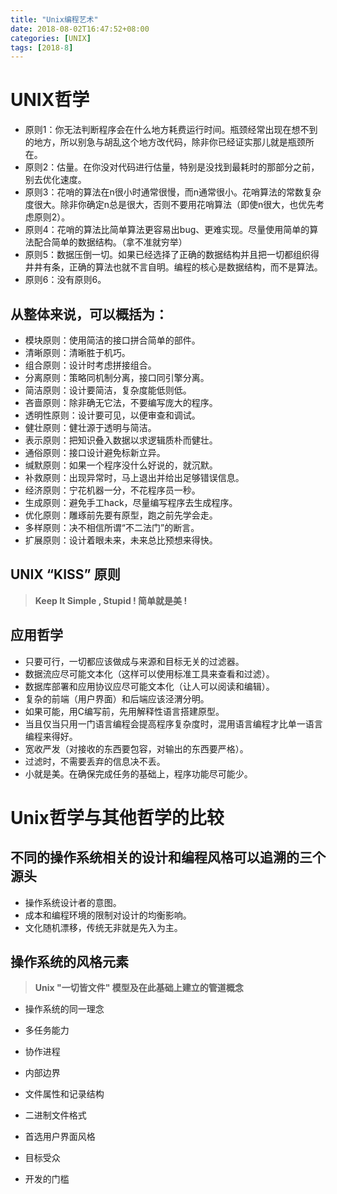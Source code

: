 ```yaml
---
title: "Unix编程艺术"
date: 2018-08-02T16:47:52+08:00
categories: [UNIX]
tags: [2018-8]
---
```


# UNIX哲学

+ 原则1：你无法判断程序会在什么地方耗费运行时间。瓶颈经常出现在想不到的地方，所以别急与胡乱这个地方改代码，除非你已经证实那儿就是瓶颈所在。
+ 原则2：估量。在你没对代码进行估量，特别是没找到最耗时的那部分之前，别去优化速度。
+ 原则3：花哨的算法在n很小时通常很慢，而n通常很小。花哨算法的常数复杂度很大。除非你确定n总是很大，否则不要用花哨算法（即使n很大，也优先考虑原则2）。
+ 原则4：花哨的算法比简单算法更容易出bug、更难实现。尽量使用简单的算法配合简单的数据结构。（拿不准就穷举）
+ 原则5：数据压倒一切。如果已经选择了正确的数据结构并且把一切都组织得井井有条，正确的算法也就不言自明。编程的核心是数据结构，而不是算法。
+ 原则6：没有原则6。

## 从整体来说，可以概括为：

+ 模块原则：使用简洁的接口拼合简单的部件。
+ 清晰原则：清晰胜于机巧。
+ 组合原则：设计时考虑拼接组合。
+ 分离原则：策略同机制分离，接口同引擎分离。
+ 简洁原则：设计要简洁，复杂度能低则低。
+ 吝啬原则：除非确无它法，不要编写庞大的程序。
+ 透明性原则：设计要可见，以便审查和调试。
+ 健壮原则：健壮源于透明与简洁。
+ 表示原则：把知识叠入数据以求逻辑质朴而健壮。
+ 通俗原则：接口设计避免标新立异。
+ 缄默原则：如果一个程序没什么好说的，就沉默。
+ 补救原则：出现异常时，马上退出并给出足够错误信息。
+ 经济原则：宁花机器一分，不花程序员一秒。
+ 生成原则：避免手工hack，尽量编写程序去生成程序。
+ 优化原则：雕琢前先要有原型，跑之前先学会走。
+ 多样原则：决不相信所谓“不二法门”的断言。
+ 扩展原则：设计着眼未来，未来总比预想来得快。

## UNIX “KISS” 原则
> <b>Keep It Simple , Stupid ! 简单就是美 !</b>

## 应用哲学

+ 只要可行，一切都应该做成与来源和目标无关的过滤器。
+ 数据流应尽可能文本化（这样可以使用标准工具来查看和过滤）。
+ 数据库部署和应用协议应尽可能文本化（让人可以阅读和编辑）。
+ 复杂的前端（用户界面）和后端应该泾渭分明。
+ 如果可能，用C编写前，先用解释性语言搭建原型。
+ 当且仅当只用一门语言编程会提高程序复杂度时，混用语言编程才比单一语言编程来得好。
+ 宽收严发（对接收的东西要包容，对输出的东西要严格）。
+ 过滤时，不需要丢弃的信息决不丢。
+ 小就是美。在确保完成任务的基础上，程序功能尽可能少。

# Unix哲学与其他哲学的比较

## 不同的操作系统相关的设计和编程风格可以追溯的三个源头

+ 操作系统设计者的意图。
+ 成本和编程环境的限制对设计的均衡影响。
+ 文化随机漂移，传统无非就是先入为主。

## 操作系统的风格元素

> <b>Unix "一切皆文件" 模型及在此基础上建立的管道概念</b>

+ 操作系统的同一理念

+ 多任务能力

+ 协作进程

+ 内部边界

+ 文件属性和记录结构

+ 二进制文件格式

+ 首选用户界面风格

+ 目标受众

+ 开发的门槛
